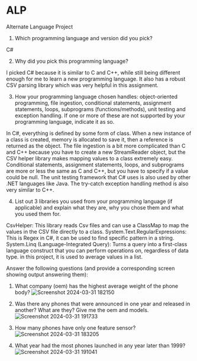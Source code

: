 # ALP
 Alternate Language Project


1) Which programming language and version did you pick?
	
 C#

2) Why did you pick this programming language?
	
 I picked C# because it is similar to C and C++, while still being different enough for me to learn a new programming language. It also has a robust CSV parsing library which was very helpful in this assignment.

3) How your programming language chosen handles: object-oriented programming, file ingestion, conditional statements, assignment statements, loops, subprograms (functions/methods), unit testing and exception handling. If one or more of these are not supported by your programming language, indicate it as so. 
	
 In C#, everything is defined by some form of class. When a new instance of a class is created, memory is allocated to save it, then a reference is returned as the object. The file ingestion is a bit more 		complicated than C and C++ because you have to create a new StreamReader object, but the CSV helper library makes mapping values to a class extremely easy. Conditional statements, assignment statements, 		loops, and subprograms are more or less the same as C and C++, but you have to specify if a value could be null. The unit testing framework that C# uses is also used by other .NET languages like Java. The 		try-catch exception handling method is also very similar to C++.

4) List out 3 libraries you used from your programming language (if applicable) and explain what they are, why you chose them and what you used them for.

CsvHelper: This library reads Csv files and can use a ClassMap to map the values in the CSV file directly to a class.
System.Text.RegularExpressions: This is Regex in C#, it can be used to find specific pattern in a string.
System.Linq (Language-Integrated Query): Turns a query into a first-class language construct that you can perform operations on, regardless of data type. in this project, it is used to average values in a list.

Answer the following questions (and provide a corresponding screen showing output answering them):

1) What company (oem) has the highest average weight of the phone body?
![Screenshot 2024-03-31 182150](https://github.com/Josh-Toll/ALP/assets/165319440/d080cf68-1079-494e-b257-fd311c0f9f30)

2) Was there any phones that were announced in one year and released in another? What are they? Give me the oem and models.
![Screenshot 2024-03-31 191733](https://github.com/Josh-Toll/ALP/assets/165319440/23cdf26f-9681-4a8d-bbed-216dbd1cd7d1)


3) How many phones have only one feature sensor?
![Screenshot 2024-03-31 183205](https://github.com/Josh-Toll/ALP/assets/165319440/f8ef22a4-089c-4a6b-b095-77cd1ea88885)

4) What year had the most phones launched in any year later than 1999?
![Screenshot 2024-03-31 191041](https://github.com/Josh-Toll/ALP/assets/165319440/afd1576d-e0db-42d0-99a2-3132bd4ab472)
